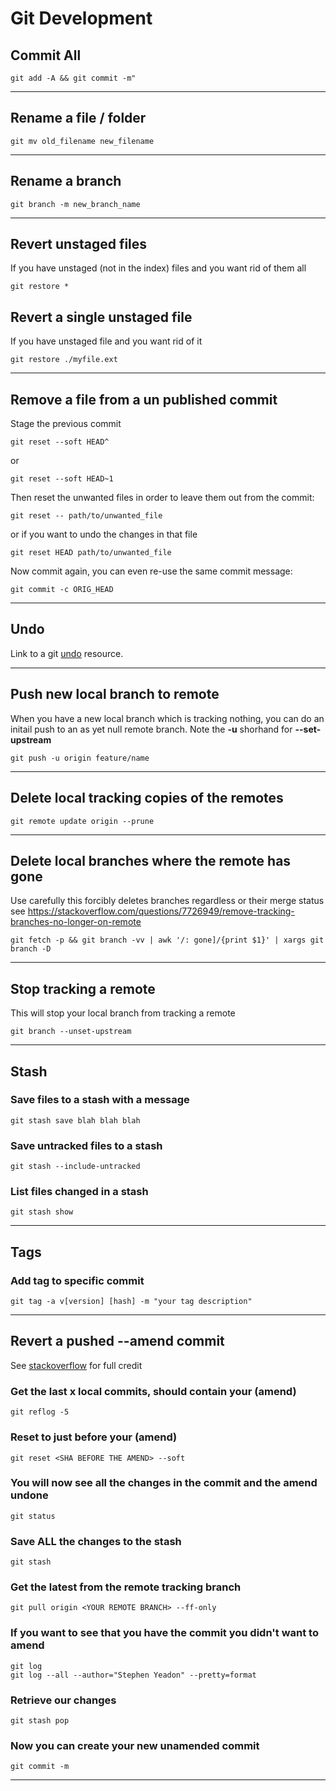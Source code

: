 # Git Development

## Commit All

    git add -A && git commit -m"
---

## Rename a file / folder

    git mv old_filename new_filename

---

## Rename a branch 

    git branch -m new_branch_name

---

## Revert unstaged files

If you have unstaged (not in the index) files and you want rid of them all

    git restore *
    
## Revert a single unstaged file

If you have unstaged file and you want rid of it

    git restore ./myfile.ext

---

## Remove a file from a un published commit

Stage the previous commit

    git reset --soft HEAD^ 

or

    git reset --soft HEAD~1

Then reset the unwanted files in order to leave them out from the commit:

    git reset -- path/to/unwanted_file

or if you want to undo the changes in that file    

    git reset HEAD path/to/unwanted_file

Now commit again, you can even re-use the same commit message:

    git commit -c ORIG_HEAD  

---

## Undo

Link to a git [undo](https://docs.gitlab.com/ee/topics/git/numerous_undo_possibilities_in_git/) resource.
	
---    

## Push new local branch to remote

When you have a new local branch which is tracking nothing,  you can do an initail push to an as yet null remote branch. Note the **-u** shorhand for **--set-upstream**

  	git push -u origin feature/name

---

## Delete local tracking copies of the remotes

    git remote update origin --prune

---

## Delete local branches where the remote has gone

Use carefully this forcibly deletes branches regardless or their merge status see https://stackoverflow.com/questions/7726949/remove-tracking-branches-no-longer-on-remote

    git fetch -p && git branch -vv | awk '/: gone]/{print $1}' | xargs git branch -D

---

## Stop tracking a remote

This will stop your local branch from tracking a remote

    git branch --unset-upstream

---


## Stash

### Save files to a stash with a message

    git stash save blah blah blah

### Save untracked files to a stash

    git stash --include-untracked

### List files changed in a stash

    git stash show

---


## Tags

### Add tag to specific commit

    git tag -a v[version] [hash] -m "your tag description"

---


## Revert a pushed --amend commit

See [stackoverflow](https://stackoverflow.com/questions/1459150/how-to-undo-git-commit-amend-done-instead-of-git-commit/1459264) for full credit


### Get the last x local commits,  should contain your (amend)

    git reflog -5

### Reset to just before your (amend)

    git reset <SHA BEFORE THE AMEND> --soft 

### You will now see all the changes in the commit and the amend undone
    git status

### Save ALL the changes to the stash
    git stash

### Get the latest from the remote tracking branch
    git pull origin <YOUR REMOTE BRANCH> --ff-only

### If you want to see that you have the commit you didn't want to amend
    git log
    git log --all --author="Stephen Yeadon" --pretty=format

### Retrieve our changes
    git stash pop

### Now you can create your new unamended commit
    git commit -m 

---

